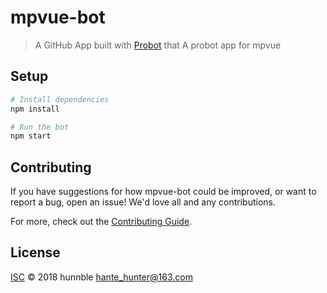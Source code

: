 # mpvue-bot

> A GitHub App built with [Probot](https://github.com/probot/probot) that A probot app for mpvue

## Setup

```sh
# Install dependencies
npm install

# Run the bot
npm start
```

## Contributing

If you have suggestions for how mpvue-bot could be improved, or want to report a bug, open an issue! We'd love all and any contributions.

For more, check out the [Contributing Guide](CONTRIBUTING.md).

## License

[ISC](LICENSE) © 2018 hunnble <hante_hunter@163.com>
